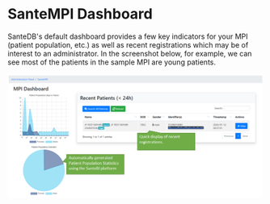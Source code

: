# SanteMPI Dashboard

SanteDB's default dashboard provides a few key indicators for your MPI \(patient population, etc.\) as well as recent registrations which may be of interest to an administrator. In the screenshot below, for example, we can see most of the patients in the sample MPI are young patients.

![](../.gitbook/assets/image%20%2879%29.png)

